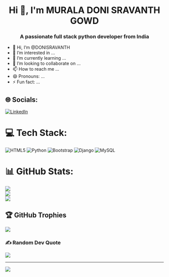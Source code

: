 <h1 align="center">Hi 👋, I'm MURALA DONI SRAVANTH GOWD</h1>
<h3 align="center">A passionate full stack python developer from India</h3>

- 👋 Hi, I’m @DONISRAVANTH
- 👀 I’m interested in ...
- 🌱 I’m currently learning ...
- 💞️ I’m looking to collaborate on ...
- 📫 How to reach me ...
- 😄 Pronouns: ...
- ⚡ Fun fact: ...

## 🌐 Socials:
[![LinkedIn](https://img.shields.io/badge/LinkedIn-%230077B5.svg?logo=linkedin&logoColor=white)](https://linkedin.com/in/https://www.linkedin.com/in/doni-sravanth/) 

# 💻 Tech Stack:
![HTML5](https://img.shields.io/badge/html5-%23E34F26.svg?style=for-the-badge&logo=html5&logoColor=white) ![Python](https://img.shields.io/badge/python-3670A0?style=for-the-badge&logo=python&logoColor=ffdd54) ![Bootstrap](https://img.shields.io/badge/bootstrap-%238511FA.svg?style=for-the-badge&logo=bootstrap&logoColor=white) ![Django](https://img.shields.io/badge/django-%23092E20.svg?style=for-the-badge&logo=django&logoColor=white) ![MySQL](https://img.shields.io/badge/mysql-%2300000f.svg?style=for-the-badge&logo=mysql&logoColor=white)
# 📊 GitHub Stats:
![](https://github-readme-stats.vercel.app/api?username=DONISRAVANTH&theme=nightowl&hide_border=false&include_all_commits=false&count_private=false)<br/>
![](https://github-readme-streak-stats.herokuapp.com/?user=DONISRAVANTH&theme=nightowl&hide_border=false)<br/>
![](https://github-readme-stats.vercel.app/api/top-langs/?username=DONISRAVANTH&theme=nightowl&hide_border=false&include_all_commits=false&count_private=false&layout=compact)

## 🏆 GitHub Trophies
![](https://github-profile-trophy.vercel.app/?username=DONISRAVANTH&theme=juicyfresh&no-frame=false&no-bg=false&margin-w=4)

### ✍️ Random Dev Quote
![](https://quotes-github-readme.vercel.app/api?type=horizontal&theme=radical)

---
[![](https://visitcount.itsvg.in/api?id=DONISRAVANTH&icon=6&color=5)](https://visitcount.itsvg.in)

<!-- Proudly created with GPRM ( https://gprm.itsvg.in ) -->
